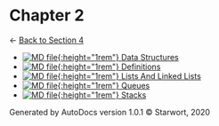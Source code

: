 # Chapter 2

← [Back to Section 4](..)

- [![MD file](https://img.icons8.com/windows/512/4a90e2/regular-document.png){:height="1rem"} Data Structures](data_structures.html)
- [![MD file](https://img.icons8.com/windows/512/4a90e2/regular-document.png){:height="1rem"} Definitions](definitions.html)
- [![MD file](https://img.icons8.com/windows/512/4a90e2/regular-document.png){:height="1rem"} Lists And Linked Lists](lists_and_linked_lists.html)
- [![MD file](https://img.icons8.com/windows/512/4a90e2/regular-document.png){:height="1rem"} Queues](queues.html)
- [![MD file](https://img.icons8.com/windows/512/4a90e2/regular-document.png){:height="1rem"} Stacks](stacks.html)

Generated by AutoDocs version 1.0.1 © Starwort, 2020
